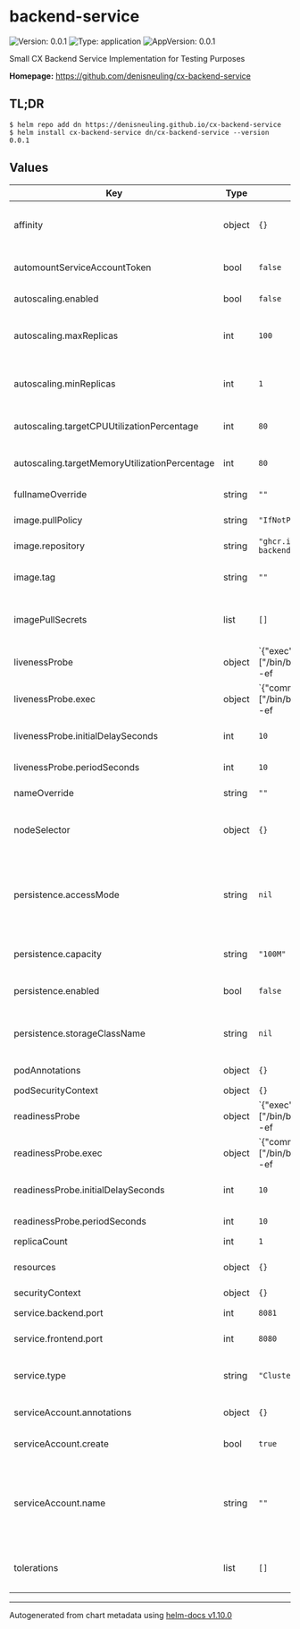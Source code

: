 # backend-service

![Version: 0.0.1](https://img.shields.io/badge/Version-0.0.1-informational?style=flat-square) ![Type: application](https://img.shields.io/badge/Type-application-informational?style=flat-square) ![AppVersion: 0.0.1](https://img.shields.io/badge/AppVersion-0.0.1-informational?style=flat-square)

Small CX Backend Service Implementation for Testing Purposes

**Homepage:** <https://github.com/denisneuling/cx-backend-service>

## TL;DR
```shell
$ helm repo add dn https://denisneuling.github.io/cx-backend-service
$ helm install cx-backend-service dn/cx-backend-service --version 0.0.1
```

## Values

| Key | Type | Default | Description |
|-----|------|---------|-------------|
| affinity | object | `{}` | [Affinity](https://kubernetes.io/docs/concepts/scheduling-eviction/assign-pod-node/#affinity-and-anti-affinity) constrains which nodes the Pod can be scheduled on based on node labels. |
| automountServiceAccountToken | bool | `false` | Whether to [automount kubernetes API credentials](https://kubernetes.io/docs/tasks/configure-pod-container/configure-service-account/#use-the-default-service-account-to-access-the-api-server) into the pod |
| autoscaling.enabled | bool | `false` | Enables [horizontal pod autoscaling](https://kubernetes.io/docs/tasks/run-application/horizontal-pod-autoscale/https://kubernetes.io/docs/tasks/run-application/horizontal-pod-autoscale/) |
| autoscaling.maxReplicas | int | `100` | Maximum replicas if resource consumption exceeds resource threshholds |
| autoscaling.minReplicas | int | `1` | Minimal replicas if resource consumption falls below resource threshholds |
| autoscaling.targetCPUUtilizationPercentage | int | `80` | targetAverageUtilization of cpu provided to a pod |
| autoscaling.targetMemoryUtilizationPercentage | int | `80` | targetAverageUtilization of memory provided to a pod |
| fullnameOverride | string | `""` | Overrides the releases full name |
| image.pullPolicy | string | `"IfNotPresent"` | [Kubernetes image pull policy](https://kubernetes.io/docs/concepts/containers/images/#image-pull-policy) to use |
| image.repository | string | `"ghcr.io/denisneuling/cx-backend-service"` | Which container image to use |
| image.tag | string | `""` | Overrides the image tag whose default is the chart appVersion |
| imagePullSecrets | list | `[]` | Image pull secret to create to [obtain the container image from private registries](https://kubernetes.io/docs/concepts/containers/images/#using-a-private-registry) |
| livenessProbe | object | `{"exec":{"command":["/bin/bash","-c","/bin/ps -ef | grep backend-service | grep -v grep"]},"initialDelaySeconds":10,"periodSeconds":10}` | [Liveness-Probe](https://kubernetes.io/docs/tasks/configure-pod-container/configure-liveness-readiness-startup-probes/#define-a-liveness-command) to detect and remedy broken applications |
| livenessProbe.exec | object | `{"command":["/bin/bash","-c","/bin/ps -ef | grep backend-service | grep -v grep"]}` | exec command for liveness check |
| livenessProbe.initialDelaySeconds | int | `10` | initialDelaySeconds before performing the first probe |
| livenessProbe.periodSeconds | int | `10` | periodSeconds between each probe |
| nameOverride | string | `""` | Overrides the charts name |
| nodeSelector | object | `{}` | [Node-Selector](https://kubernetes.io/docs/concepts/scheduling-eviction/assign-pod-node/#nodeselector) to constrain the Pod to nodes with specific labels. |
| persistence.accessMode | string | `nil` | [PersistentVolume Access Modes](https://kubernetes.io/docs/concepts/storage/persistent-volumes/#access-modes) Access mode to use. One of (ReadOnlyMany, ReadWriteOnce, ReadWriteMany, ReadWriteOncePod) |
| persistence.capacity | string | `"100M"` | Capacity given to the claimed [PersistentVolume](https://kubernetes.io/docs/concepts/storage/persistent-volumes/) |
| persistence.enabled | bool | `false` | Whether to enable persistence via [PersistentVolumeClaim](https://kubernetes.io/docs/concepts/storage/persistent-volumes/#reserving-a-persistentvolume) |
| persistence.storageClassName | string | `nil` | Storage class to use together with the claimed [PersistentVolume](https://kubernetes.io/docs/concepts/storage/persistent-volumes/) |
| podAnnotations | object | `{}` | [Annotations](https://kubernetes.io/docs/concepts/overview/working-with-objects/annotations/) added to deployed [pods](https://kubernetes.io/docs/concepts/workloads/pods/) |
| podSecurityContext | object | `{}` |  |
| readinessProbe | object | `{"exec":{"command":["/bin/bash","-c","/bin/ps -ef | grep backend-service | grep -v grep"]},"initialDelaySeconds":10,"periodSeconds":10}` | [Readiness-Probe](https://kubernetes.io/docs/tasks/configure-pod-container/configure-liveness-readiness-startup-probes/#define-readiness-probes) to detect ready applications to receive traffic |
| readinessProbe.exec | object | `{"command":["/bin/bash","-c","/bin/ps -ef | grep backend-service | grep -v grep"]}` | exec command for readiness check |
| readinessProbe.initialDelaySeconds | int | `10` | initialDelaySeconds before performing the first probe |
| readinessProbe.periodSeconds | int | `10` | periodSeconds between each probe |
| replicaCount | int | `1` |  |
| resources | object | `{}` | [Resource management](https://kubernetes.io/docs/concepts/configuration/manage-resources-containers/) applied to the deployed pod |
| securityContext | object | `{}` |  |
| service.backend.port | int | `8081` | Port on which to run the "backend" api |
| service.frontend.port | int | `8080` | Port on which to run the "frontend" api |
| service.type | string | `"ClusterIP"` | [Service type](https://kubernetes.io/docs/concepts/services-networking/service/#publishing-services-service-types) to expose the running application on a set of Pods as a network service. |
| serviceAccount.annotations | object | `{}` | [Annotations](https://kubernetes.io/docs/concepts/overview/working-with-objects/annotations/) to add to the service account |
| serviceAccount.create | bool | `true` | Specifies whether a [service account](https://kubernetes.io/docs/tasks/configure-pod-container/configure-service-account/) should be created per release |
| serviceAccount.name | string | `""` | The name of the service account to use. If not set and create is true, a name is generated using the release's fullname template |
| tolerations | list | `[]` | [Tolerations](https://kubernetes.io/docs/concepts/scheduling-eviction/taint-and-toleration/) are applied to Pods to schedule onto nodes with matching taints. |

----------------------------------------------
Autogenerated from chart metadata using [helm-docs v1.10.0](https://github.com/norwoodj/helm-docs/releases/v1.10.0)
